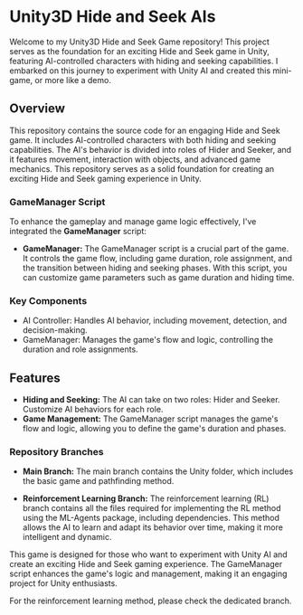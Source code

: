 # Unity3D Hide and Seek AIs

Welcome to my Unity3D Hide and Seek Game repository! This project serves as the foundation for an exciting Hide and Seek game in Unity, featuring AI-controlled characters with hiding and seeking capabilities. I embarked on this journey to experiment with Unity AI and created this mini-game, or more like a demo.

## Overview

This repository contains the source code for an engaging Hide and Seek game. It includes AI-controlled characters with both hiding and seeking capabilities. The AI's behavior is divided into roles of Hider and Seeker, and it features movement, interaction with objects, and advanced game mechanics. This repository serves as a solid foundation for creating an exciting Hide and Seek gaming experience in Unity.

### GameManager Script

To enhance the gameplay and manage game logic effectively, I've integrated the **GameManager** script:

- **GameManager:** The GameManager script is a crucial part of the game. It controls the game flow, including game duration, role assignment, and the transition between hiding and seeking phases. With this script, you can customize game parameters such as game duration and hiding time.

### Key Components

- AI Controller: Handles AI behavior, including movement, detection, and decision-making.
- GameManager: Manages the game's flow and logic, controlling the duration and role assignments.

## Features

- **Hiding and Seeking:** The AI can take on two roles: Hider and Seeker. Customize AI behaviors for each role.
- **Game Management:** The GameManager script manages the game's flow and logic, allowing you to define the game's duration and phases.

### Repository Branches

- **Main Branch:** The main branch contains the Unity folder, which includes the basic game and pathfinding method.

- **Reinforcement Learning Branch:** The reinforcement learning (RL) branch contains all the files required for implementing the RL method using the ML-Agents package, including dependencies. This method allows the AI to learn and adapt its behavior over time, making it more intelligent and dynamic.

This game is designed for those who want to experiment with Unity AI and create an exciting Hide and Seek gaming experience. The GameManager script enhances the game's logic and management, making it an engaging project for Unity enthusiasts.

For the reinforcement learning method, please check the dedicated branch.

